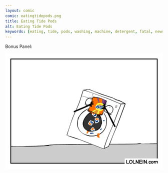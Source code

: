 ```yaml
---
layout: comic
comic: eatingtidepods.png
title: Eating Tide Pods
alt: Eating Tide Pods
keywords: [eating, tide, pods, washing, machine, detergent, fatal, newspaper]
---
```


Bonus Panel:

![Eating Tide Pods Bonus Panel](/images/eatingtidepods_bonus.png)